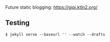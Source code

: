 Future static blogging: https://gipi.ktln2.org/

## Testing

    $ jekyll serve --baseurl '' --watch --drafts
